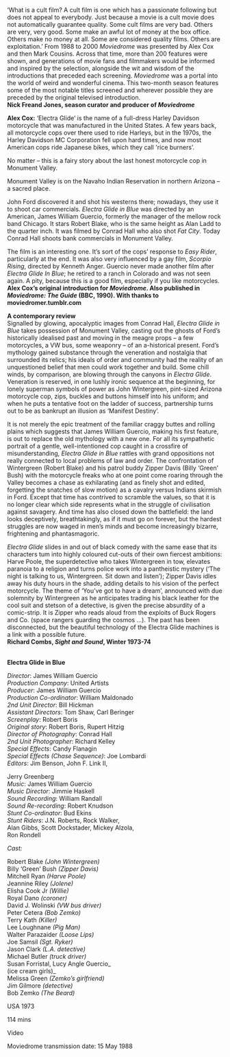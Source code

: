 
‘What is a cult film? A cult film is one which has a passionate following but does not appeal to everybody. Just because a movie is a cult movie does not automatically guarantee quality. Some cult films are very bad. Others are very, very good. Some make an awful lot of money at the box office. Others make no money at all. Some are considered quality films. Others are exploitation.’ From 1988 to 2000 _Moviedrome_ was presented by Alex Cox and then Mark Cousins. Across that time, more than 200 features were shown, and generations of movie fans and filmmakers would be informed and inspired by the selection, alongside the wit and wisdom of the introductions that preceded each screening. _Moviedrome_ was a portal into the world of weird and wonderful cinema. This two-month season features some of the most notable titles screened and wherever possible they are preceded by the original televised introduction.  
**Nick Freand Jones, season curator and producer  of _Moviedrome_**

**Alex Cox:** ‘Electra Glide’ is the name of a full-dress Harley Davidson motorcycle that was manufactured in the United States. A few years back, all motorcycle cops over there used to ride Harleys, but in the 1970s, the Harley Davidson MC Corporation fell upon hard times, and now most American cops ride Japanese bikes, which they call 'rice burners’.

No matter – this is a fairy story about the last honest motorcycle cop in Monument Valley.

Monument Valley is on the Navaho Indian Reservation in northern Arizona – a sacred place.

John Ford discovered it and shot his westerns there; nowadays, they use it to shoot car commercials. _Electra Glide in Blue_ was directed by an American, James William Guercio, formerly the manager of the mellow rock band Chicago. It stars Robert Blake, who is the same height as Alan Ladd to the quarter inch. It was filmed by Conrad Hall who also shot _Fat City_. Today Conrad Hall shoots bank commercials in Monument Valley.

The film is an interesting one. It’s sort of the cops’ response to _Easy Rider_, particularly at the end. It was also very influenced by a gay film, _Scorpio Rising_, directed by Kenneth Anger. Guercio never made another film after _Electra Glide In Blue_; he retired to a ranch in Colorado and was not seen again. A pity, because this is a good film, especially if you like motorcycles.  
**Alex Cox’s original introduction for _Moviedrome_. Also published in _Moviedrome: The Guide_ (BBC, 1990). With thanks to moviedromer.tumblr.com**

**A contemporary review**  
Signalled by glowing, apocalyptic images from Conrad Hall, _Electra Glide in Blue_ takes possession of Monument Valley, casting out the ghosts of Ford’s historically idealised past and moving in the meagre props – a few motorcycles, a VW bus, some weaponry – of an a-historical present. Ford’s mythology gained substance through the veneration and nostalgia that surrounded its relics; his ideals of order and community had the reality of an unquestioned belief that men could work together and build. Some chill winds, by comparison, are blowing through the canyons in _Electra Glide_. Veneration is reserved, in one lushly ironic sequence at the beginning, for lonely superman symbols of power as John Wintergreen, pint-sized Arizona motorcycle cop, zips, buckles and buttons himself into his uniform; and when he puts a tentative foot on the ladder of success, partnership turns out to be as bankrupt an illusion as ‘Manifest Destiny’.

It is not merely the epic treatment of the familiar craggy buttes and rolling plains which suggests that James William Guercio, making his first feature, is out to replace the old mythology with a new one. For all its sympathetic portrait of a gentle, well-intentioned cop caught in a crossfire of misunderstanding, _Electra Glide in Blue_ rattles with grand oppositions not really connected to local problems of law and order. The confrontation of Wintergreen (Robert Blake) and his patrol buddy Zipper Davis (Billy ‘Green’ Bush) with the motorcycle freaks who at one point come roaring through the Valley becomes a chase as exhilarating (and as finely shot and edited, forgetting the snatches of slow motion) as a cavalry versus Indians skirmish in Ford. Except that time has contrived to scramble the values, so that it is no longer clear which side represents what in the struggle of civilisation against savagery. And time has also closed down the battlefield: the land looks deceptively, breathtakingly, as if it must go on forever, but the hardest struggles are now waged in men’s minds and become increasingly bizarre, frightening and phantasmagoric.

_Electra Glide_ slides in and out of black comedy with the same ease that its characters tum into highly coloured cut-outs of their own fiercest ambitions: Harve Poole, the superdetective who takes Wintergreen in tow, elevates paranoia to a religion and turns police work into a pantheistic mystery (‘The night is talking to us, Wintergreen. Sit down and listen’); Zipper Davis idles away his duty hours in the shade, adding details to his vision of the perfect motorcycle. The theme of ‘You’ve got to have a dream’, announced with due solemnity by Wintergreen as he anticipates trading his black leather for the cool suit and stetson of a detective, is given the precise absurdity of a comic-strip. It is Zipper who reads aloud from the exploits of Buck Rogers and Co. (space rangers guarding the cosmos ...). The past has been disconnected, but the beautiful technology of the Electra Glide machines is a link with a possible future.  
**Richard Combs, _Sight and Sound_, Winter 1973-74**
<br><br>

**Electra Glide in Blue**

_Director_: James William Guercio  
_Production Company_: United Artists  
_Producer_: James William Guercio  
_Production Co-ordinator_: William Maldonado  
_2nd Unit Director_: Bill Hickman  
_Assistant Directors_: Tom Shaw, Carl Beringer  
_Screenplay_: Robert Boris  
_Original story_: Robert Boris, Rupert Hitzig  
_Director of Photography_: Conrad Hall  
_2nd Unit Photographer_: Richard Kelley  
_Special Effects_: Candy Flanagin  
_Special Effects (Chase Sequence)_: Joe Lombardi  
_Editors_: Jim Benson, John F. Link II,

Jerry Greenberg  
_Music_: James William Guercio  
_Music Director_: Jimmie Haskell  
_Sound Recording_: William Randall  
_Sound Re-recording_: Robert Knudson  
_Stunt Co-ordinator_: Bud Ekins  
_Stunt Riders_: J.N. Roberts, Rock Walker,  
Alan Gibbs, Scott Dockstader, Mickey Alzola,  
Ron Rondell

_Cast:_

Robert Blake _(John Wintergreen)_  
Billy ‘Green’ Bush _(Zipper Davis)_  
Mitchell Ryan _(Harve Poole)_  
Jeannine Riley _(Jolene)_  
Elisha Cook Jr _(Willie)_  
Royal Dano _(coroner)_  
David J. Wolinski _(VW bus driver)_  
Peter Cetera _(Bob Zemko)_  
Terry Kath _(Killer)_  
Lee Loughnane _(Pig Man)_  
Walter Parazaider _(Loose Lips)_  
Joe Samsil _(Sgt. Ryker)_  
Jason Clark _(L.A. detective)_  
Michael Butler _(truck driver)_  
Susan Forristal, Lucy Angle Guercio_  
(ice cream girls)_  
Melissa Green _(Zemko’s girlfriend)_  
Jim Gilmore _(detective)_  
Bob Zemko _(The Beard)_

USA 1973

114 mins

Video

Moviedrome transmission date: 15 May 1988
<!--stackedit_data:
eyJoaXN0b3J5IjpbNTk5NTkyMDkxXX0=
-->